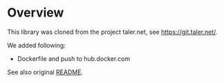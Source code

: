 # Overview

This library was cloned from the project taler.net, see https://git.taler.net/.

We added following:

- Dockerfile and push to hub.docker.com

See also original [README](README).
